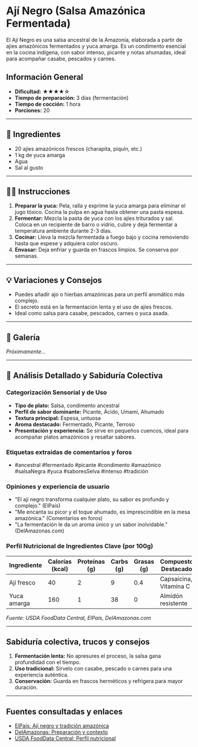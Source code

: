 # Ají Negro (Salsa Amazónica Fermentada)

El Ají Negro es una salsa ancestral de la Amazonía, elaborada a partir de ajíes amazónicos fermentados y yuca amarga. Es un condimento esencial en la cocina indígena, con sabor intenso, picante y notas ahumadas, ideal para acompañar casabe, pescados y carnes.

## Información General

* **Dificultad:** ★★★★☆
* **Tiempo de preparación:** 3 días (fermentación)
* **Tiempo de cocción:** 1 hora
* **Porciones:** 20

---

## 📝 Ingredientes

- 20 ajíes amazónicos frescos (charapita, piquín, etc.)
- 1 kg de yuca amarga
- Agua
- Sal al gusto

---

## 👨‍🍳 Instrucciones

1. **Preparar la yuca:** Pela, ralla y exprime la yuca amarga para eliminar el jugo tóxico. Cocina la pulpa en agua hasta obtener una pasta espesa.
2. **Fermentar:** Mezcla la pasta de yuca con los ajíes triturados y sal. Coloca en un recipiente de barro o vidrio, cubre y deja fermentar a temperatura ambiente durante 2-3 días.
3. **Cocinar:** Lleva la mezcla fermentada a fuego bajo y cocina removiendo hasta que espese y adquiera color oscuro.
4. **Envasar:** Deja enfriar y guarda en frascos limpios. Se conserva por semanas.

---

## 💡 Variaciones y Consejos

* Puedes añadir ajo o hierbas amazónicas para un perfil aromático más complejo.
* El secreto está en la fermentación lenta y el uso de ajíes frescos.
* Ideal como salsa para casabe, pescados, carnes o yuca asada.

---

## 📸 Galería

*Próximamente...*

---

## 🔬 Análisis Detallado y Sabiduría Colectiva

### Categorización Sensorial y de Uso

- **Tipo de plato:** Salsa, condimento ancestral
- **Perfil de sabor dominante:** Picante, Ácido, Umami, Ahumado
- **Textura principal:** Espesa, untuosa
- **Aroma destacado:** Fermentado, Picante, Terroso
- **Presentación y experiencia:** Se sirve en pequeños cuencos, ideal para acompañar platos amazónicos y resaltar sabores.

### Etiquetas extraídas de comentarios y foros

- #ancestral #fermentado #picante #condimento #amazónico #salsaNegra #yuca #saboresSelva #intenso #tradición

### Opiniones y experiencia de usuario

- "El ají negro transforma cualquier plato, su sabor es profundo y complejo." (ElPaís)
- "Me encanta su picor y el toque ahumado, es imprescindible en la mesa amazónica." (Comentarios en foros)
- "La fermentación le da un aroma único y un sabor inolvidable." (DelAmazonas.com)

### Perfil Nutricional de Ingredientes Clave (por 100g)

| Ingrediente      | Calorías (kcal) | Proteínas (g) | Carbs (g) | Grasas (g) | Compuestos Destacados |
|------------------|-----------------|--------------|-----------|------------|----------------------|
| Ají fresco       | 40              | 2            | 9         | 0.4        | Capsaicina, Vitamina C|
| Yuca amarga      | 160             | 1            | 38        | 0          | Almidón resistente   |

*Fuente: USDA FoodData Central, ElPaís, DelAmazonas.com*

---

## Sabiduría colectiva, trucos y consejos

1. **Fermentación lenta:** No apresures el proceso, la salsa gana profundidad con el tiempo.
2. **Uso tradicional:** Sírvelo con casabe, pescado o carnes para una experiencia auténtica.
3. **Conservación:** Guarda en frascos herméticos y refrigera para mayor duración.

---

## Fuentes consultadas y enlaces

- [ElPaís: Ají negro y tradición amazónica](https://elpais.com/elpais/2016/01/21/estilo/1453414376_467974.html)
- [DelAmazonas: Preparación y contexto](https://delamazonas.com/platos-tipicos/casabe-pan-de-la-amazonia/)
- [USDA FoodData Central: Perfil nutricional](https://fdc.nal.usda.gov/)
